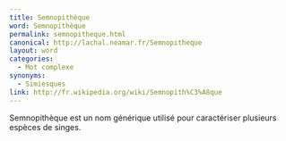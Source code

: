 ```yaml
---
title: Semnopithèque
word: Semnopithèque
permalink: semnopitheque.html
canonical: http://lachal.neamar.fr/Semnopitheque
layout: word
categories:
  - Mot complexe
synonyms:
  - Simiesques
link: http://fr.wikipedia.org/wiki/Semnopith%C3%A8que
---
```


Semnopithèque est un nom générique utilisé pour caractériser plusieurs espèces de singes.

